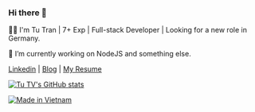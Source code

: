 ### Hi there 👋

👨‍💻 I'm Tu Tran | 7+ Exp | Full-stack Developer | Looking for a new role in Germany.

🔭 I’m currently working on NodeJS and something else.

[Linkedin](https://www.linkedin.com/in/tutv) | [Blog](https://tutv.dev) | [My Resume](https://cv.tutv.dev)

[![Tu TV's GitHub stats](https://github-readme-stats.vercel.app/api?username=tutv&count_private=true&show_icons=true&theme=dracula)](https://github.com/tutv)

[![Made in Vietnam](https://raw.githubusercontent.com/webuild-community/badge/master/svg/made.svg)](https://medium.com/@tutv)
